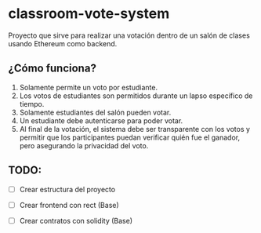 # classroom-vote-system
Proyecto que sirve para realizar una votación dentro de un salón de clases usando Ethereum como backend.

## ¿Cómo funciona?

1. Solamente permite un voto por estudiante.
2. Los votos de estudiantes son permitidos durante un lapso específico de tiempo.
3. Solamente estudiantes del salón pueden votar.
4. Un estudiante debe autenticarse para poder votar.
5. Al final de la votación, el sistema debe ser transparente con los votos y permitir que los participantes puedan verificar quién fue el ganador, pero asegurando la privacidad del voto.

## TODO:

- [ ] Crear estructura del proyecto
- [ ] Crear frontend con rect (Base)
- [ ] Crear contratos con solidity (Base)
 
